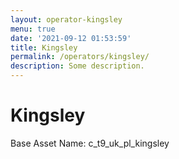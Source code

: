 ```yaml
---
layout: operator-kingsley
menu: true
date: '2021-09-12 01:53:59'
title: Kingsley
permalink: /operators/kingsley/
description: Some description.
---
```


# Kingsley

Base Asset Name: c_t9_uk_pl_kingsley